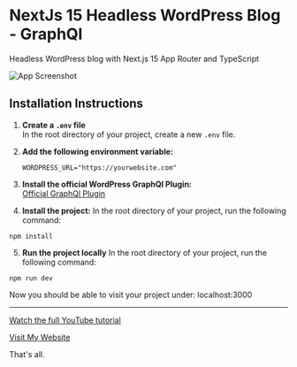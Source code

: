# NextJs 15 Headless WordPress Blog - GraphQl
Headless WordPress blog with Next.js 15 App Router and TypeScript

![App Screenshot](https://github.com/RaddyTheBrand/60_NextJs-Headless_WordPress_Blog/blob/main/screenshot.jpg)

## Installation Instructions

1. **Create a `.env` file**  
   In the root directory of your project, create a new `.env` file.  

2. **Add the following environment variable:**  

   ```env
   WORDPRESS_URL="https://yourwebsite.com"

3. **Install the official WordPress GraphQl Plugin:**  
  [Official GraphQl Plugin](https://www.wpgraphql.com/)

4. **Install the project:** 
  In the root directory of your project, run the following command:

  `npm install`

5. **Run the project locally** 
  In the root directory of your project, run the following command:

  `npm run dev`

Now you should be able to visit your project under: localhost:3000

---

[Watch the full YouTube tutorial](https://raddy.dev)

[Visit My Website](https://raddy.dev)


That's all.